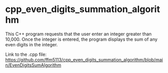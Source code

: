 # cpp_even_digits_summation_algorithm
This C++ program requests that the user enter an integer greater than 10,000. Once the integer is entered, the program displays the sum of any even digits in the integer.

Link to the .cpp file: https://github.com/ffm5113/cpp_even_digits_summation_algorithm/blob/main/EvenDigitsSumAlgorithm
